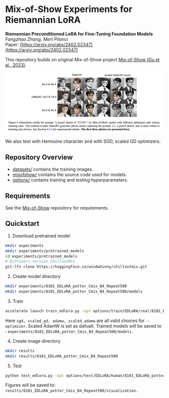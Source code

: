 # Mix-of-Show Experiments for Riemannian LoRA



**Riemannian Preconditioned LoRA for Fine-Tuning Foundation Models** <br>
*Fangzhao Zhang, Mert Pilanci* <br>
Paper: [https://arxiv.org/abs/2402.02347](https://arxiv.org/abs/2402.02347) <br>

This repository builds on original Mix-of-Show project [Mix-of-Show (Gu et al., 2023)](https://arxiv.org/abs/2305.18292).

<p>
<img src="figures/harry.png" width="800" >
</p>


We also test with Hermoine character and with SGD, scaled GD optimizers. 

## Repository Overview

* [datasets/](datasets) contains the training images.
* [mixofshow/](mixofshow) contains the source code used for models.
* [options/](options) contains training and testing hyperparameters.

## Requirements

See the [Mix-of-Show](https://github.com/TencentARC/Mix-of-Show/tree/main) repository for requirements.

## Quickstart
1. Download pretrained model
 ```bash
mkdir experiments
mkdir experiments/pretrained_models
cd experiments/pretrained_models
# Diffusers-version ChilloutMix
git-lfs clone https://huggingface.co/windwhinny/chilloutmix.git
 ```
2. Create model directory
```bash
mkdir experiments/8101_EDLoRA_potter_Cmix_B4_Repeat500
mkdir experiments/8101_EDLoRA_potter_Cmix_B4_Repeat500/models
 ```
3. Train
```bash
accelerate launch train_edlora.py -opt options/train/EDLoRA/real/8101_EDLoRA_potter_Cmix_B4_Repeat500.yml --optimizer scaled_adamw
```

Here <code>sgd, scaled_gd, adamw, scaled_adamw</code> are all valid choices for <code>--optimizer</code>. Scaled AdamW is set as dafualt. Trained models will be saved to : <code>experiments/8101_EDLoRA_potter_Cmix_B4_Repeat500/models</code>.

4. Create image directory
```bash
mkdir results
mkdir results/8101_EDLoRA_potter_Cmix_B4_Repeat500
 ```

5. Test
```bash
python test_edlora.py -opt options/test/EDLoRA/human/8101_EDLoRA_potter_Cmix_B4_Repeat500.yml
```
Figures will be saved to: <code>results/8101_EDLoRA_potter_Cmix_B4_Repeat500/visualization</code>.



